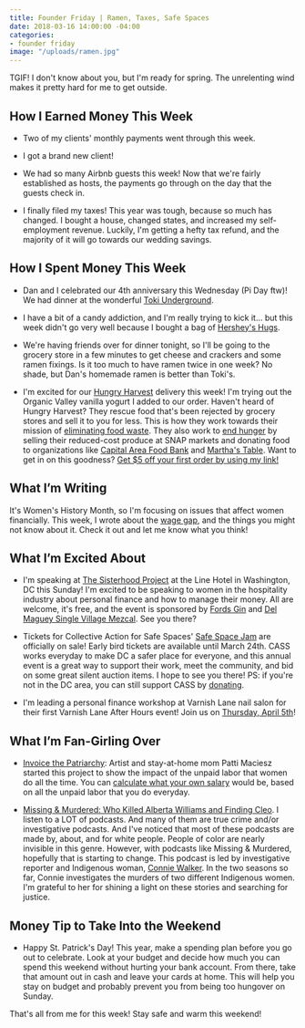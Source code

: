 ```yaml
---
title: Founder Friday | Ramen, Taxes, Safe Spaces
date: 2018-03-16 14:00:00 -04:00
categories:
- founder friday
image: "/uploads/ramen.jpg"
---
```


TGIF! I don't know about you, but I'm ready for spring. The unrelenting wind makes it pretty hard for me to get outside. 

## How I Earned Money This Week

* Two of my clients' monthly payments went through this week.

* I got a brand new client!

* We had so many Airbnb guests this week! Now that we're fairly established as hosts, the payments go through on the day that the guests check in.

* I finally filed my taxes! This year was tough, because so much has changed. I bought a house, changed states, and increased my self-employment revenue. Luckily, I'm getting a hefty tax refund, and the majority of it will go towards our wedding savings.

## How I Spent Money This Week

* Dan and I celebrated our 4th anniversary this Wednesday (Pi Day ftw)! We had dinner at the wonderful [Toki Underground](https://www.tokiunderground.com/).

* I have a bit of a candy addiction, and I'm really trying to kick it... but this week didn't go very well because I bought a bag of [Hershey's Hugs](https://www.hersheys.com/en_us/products/hersheys-hugs-candies-12-ounce.html). 

* We're having friends over for dinner tonight, so I'll be going to the grocery store in a few minutes to get cheese and crackers and some ramen fixings. Is it too much to have ramen twice in one week? No shade, but Dan's homemade ramen is better than Toki's. 

* I'm excited for our [Hungry Harvest](https://www.hungryharvest.net/) delivery this week! I'm trying out the Organic Valley vanilla yogurt I added to our order. Haven't heard of Hungry Harvest? They rescue food that's been rejected by grocery stores and sell it to you for less. This is how they work towards their mission of [eliminating food waste](https://www.hungryharvest.net/eliminating-food-waste/). They also work to [end hunger](https://www.hungryharvest.net/ending-hunger) by selling their reduced-cost produce at SNAP markets and donating food to organizations like [Capital Area Food Bank](https://www.capitalareafoodbank.org/) and [Martha's Table](http://marthastable.org/). Want to get in on this goodness? [Get $5 off your first order by using my link!](http://hharvest.net/m5didTk)

## What I’m Writing

It's Women's History Month, so I'm focusing on issues that affect women financially. This week, I wrote about the [wage gap](https://www.maggiegermano.com/blog/the-truth-about-the-wage-gap/), and the things you might not know about it. Check it out and let me know what you think!

## What I’m Excited About

* I'm speaking at [The Sisterhood Project](https://www.facebook.com/events/769338589936455/) at the Line Hotel in Washington, DC this Sunday! I'm excited to be speaking to women in the hospitality industry about personal finance and how to manage their money. All are welcome, it's free, and the event is sponsored by [Fords Gin](https://www.facebook.com/FordsGin/) and [Del Maguey Single Village Mezcal](https://www.facebook.com/delmaguey/). See you there?

* Tickets for Collective Action for Safe Spaces' [Safe Space Jam](https://collectiveactiondc.givezooks.com/events/safe-space-jam-2018) are officially on sale! Early bird tickets are available until March 24th. CASS works everyday to make DC a safer place for everyone, and this annual event is a great way to support their work, meet the community, and bid on some great silent auction items. I hope to see you there! PS: if you're not in the DC area, you can still support CASS by [donating](https://donatenow.networkforgood.org/collectiveactiondc).

* I'm leading a personal finance workshop at Varnish Lane nail salon for their first Varnish Lane After Hours event! Join us on [Thursday, April 5th](https://www.eventbrite.com/e/varnish-lane-after-hours-personal-finances-tickets-44203571071)!

## What I’m Fan-Girling Over

* [Invoice the Patriarchy](http://www.artpatti.com/invoice-the-patriarchy/): Artist and stay-at-home mom Patti Maciesz started this project to show the impact of the unpaid labor that women do all the time. You can [calculate what your own salary](https://www.billthepatriarchy.com/) would be, based on all the unpaid labor that you do everyday. 

* [Missing & Murdered: Who Killed Alberta Williams and Finding Cleo](http://www.cbc.ca/radio/podcasts/missing-murdered-who-killed-alberta-williams/). I listen to a LOT of podcasts. And many of them are true crime and/or investigative podcasts. And I've noticed that most of these podcasts are made by, about, and for white people. People of color are nearly invisible in this genre. However, with podcasts like Missing & Murdered, hopefully that is starting to change. This podcast is led by investigative reporter and Indigenous woman, [Connie Walker](http://www.cbc.ca/news/indigenous/meet-our-team-connie-walker-1.2449140). In the two seasons so far, Connie investigates the murders of two different Indigenous women. I'm grateful to her for shining a light on these stories and searching for justice.

## Money Tip to Take Into the Weekend

* Happy St. Patrick's Day! This year, make a spending plan before you go out to celebrate. Look at your budget and decide how much you can spend this weekend without hurting your bank account. From there, take that amount out in cash and leave your cards at home. This will help you stay on budget and probably prevent you from being too hungover on Sunday.

That's all from me for this week! Stay safe and warm this weekend!